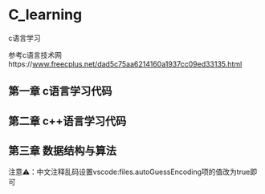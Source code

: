 # C_learning
c语言学习

参考c语言技术网https://www.freecplus.net/dad5c75aa6214160a1937cc09ed33135.html

## 第一章 c语言学习代码
## 第二章 c++语言学习代码
## 第三章 数据结构与算法



注意⚠️：中文注释乱码设置vscode:files.autoGuessEncoding项的值改为true即可